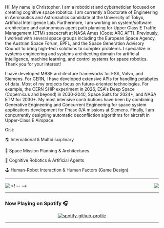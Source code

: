 Hi! My name is Christopher. I am a roboticist and cybernetician focused on creating cognitive space robotics. I am currently a Doctorate of Engineering in Aeronautics and Astronautics candidate at the University of Tokyo, Artificial Intelligence Lab. Furthermore, I am working on system/software architecture and autonomous agent path planning for Upper Class E Traffic Management (ETM) spacecraft at NASA Ames (Code: ARC AFT). Previously, I worked with several space groups including the European Space Agency, the Austrian Space Forum, EPFL, and the Space Generation Advisory Council to bring high-tech solutions to complex problems. I specialize in systems engineering and systems architecting domain for artificial intelligence, machine learning, and control systems for space robotics. Thank you for your interest!

I have developed MBSE architecture frameworks for ESA, Volvo, and Siemens. For CERN, I have developed extensive APIs for handling petabytes of data. Most of my projects focus on future-oriented technologies. For example, the CERN SHiP experiment in 2026, ESA's Deep Space (Copernicus and beyond) in 2030-2040, Space Suits for 2024+, and NASA ETM for 2030+. My most intensive contributions have been by combining Generative Engineering and Concurrent Engineering for space system applications development for Phase 0/A missions at Siemens. Finally, I am concurrently designing automatic deconfliction algorithms for aircraft in Upper-Class E Airspace. 

Gist:

:earth_americas: International & Multidisciplinary 

:rocket: Space Mission Planning & Architectures

:robot: Cognitive Robotics & Artificial Agents

:joystick: Human-Robot Interaction & Human Factors (Game Design)

---

<a href="https://github.com/ohara124c41">
  <img align="right" src="https://github-readme-stats.vercel.app/api/top-langs/?username=ohara124c41&theme=tokyonight&hide_langs_below=10&langs_count=7&hide=rich%20text%20format,roff" />
</a>




<! -- <a href="https://psnprofiles.com/ohara124c41"><img align="left" src="https://card.psnprofiles.com/2/ohara124c41.png" border="0"></a> --> 

---


### Now Playing on Spotify 🎧

<div align="center">

[![spotify-github-profile](https://spotify-github-profile.vercel.app/api/view?uid=1282252368&cover_image=true&theme=novatorem)](https://open.spotify.com/user/1282252368)
</div>

---

